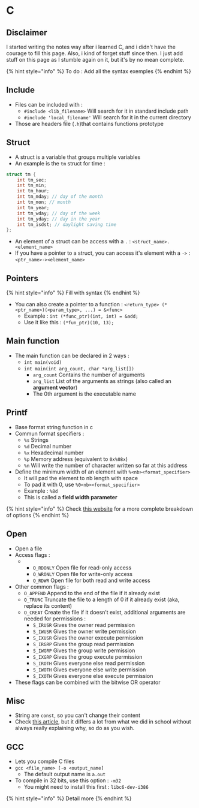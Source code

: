# C

## Disclaimer

I started writing the notes way after i learned C, and i didn't have the courage to fill this page. Also, i kind of forget stuff since then. I just add stuff on this page as I stumble again on it, but it's by no mean complete.

{% hint style="info" %}
To do : Add all the syntax exemples
{% endhint %}

## Include

* Files can be included with : 
  * `#include <lib_filename>` Will search for it in standard include path
  * `#include 'local_filename'` Will search for it in the current directory
* Those are headers file \(`.h`\)that contains functions prototype

## Struct

* A struct is a variable that groups multiple variables
* An example is the `tm` struct for time :

```c
struct tm {
    int tm_sec;
    int tm_min;
    int tm_hour;
    int tm_mday; // day of the month
    int tm_mon; // month
    int tm_year;
    int tm_wday; // day of the week
    int tm_yday; // day in the year
    int tm_isdst; // daylight saving time
};
```

* An element of a struct can be access with a `.` : `<struct_name>.<element_name>`
* If you have a pointer to a struct, you can access it's element with a `->` : `<ptr_name>-><element_name>`

## Pointers

{% hint style="info" %}
Fill with syntax
{% endhint %}

* You can also create a pointer to a function : `<return_type> (*<ptr_name>)(<param_type>, ...) = &<func>`
  * Example : `int (*func_ptr)(int, int) = &add;`
  * Use it like this : `(*fun_ptr)(10, 13);`

## Main function

* The main function can be declared in 2 ways :
  * `int main(void)`
  * `int main(int arg_count, char *arg_list[])`
    * `arg_count` Contains the number of arguments
    * `arg_list` List of the arguments  as strings \(also called an **argument vector**\)
    * The 0th argument is the executable name

## Printf

* Base format string function in c
* Commun format specifiers :
  * `%s` Strings
  * `%d` Decimal number
  * `%x` Hexadecimal number
  * `%p` Memory address \(equivalent to `0x%08x`\)
  * `%n` Will write the number of character written so far at this address
* Define the minimum width of an element with `%<nb><format_specifier>`
  * It will pad the element to nb length with space
  * To pad it with 0, use `%0<nb><format_specifier>`
  * Example : `%8d`
  * This is called a **field width parameter**

{% hint style="info" %}
Check [this website](https://www.lix.polytechnique.fr/~liberti/public/computing/prog/c/C/FUNCTIONS/format.html#width) for a more complete breakdown of options
{% endhint %}

## Open

* Open a file
* Access flags :
  * * `O_RDONLY` Open file for read-only access 
    * `O_WRONLY` Open file for write-only access
    * `O_RDWR` Open file for both read and write access
* Other common flags :
  * `O_APPEND` Append to the end of the file if it already exist
  * `O_TRUNC` Truncate the file to a length of 0 if it already exist \(aka, replace its content\)
  * `O_CREAT` Create the file if it doesn’t exist, additional arguments are needed for permissions :
    * `S_IRUSR` Gives the owner read permission
    * `S_IWUSR` Gives the owner write permission
    * `S_IXUSR` Gives the owner execute permission
    * `S_IRGRP` Gives the group read permission
    * `S_IWGRP` Gives the group write permission
    * `S_IXGRP` Gives the group execute permission
    * `S_IROTH` Gives everyone else read permission
    * `S_IWOTH` Gives everyone else write permission
    * `S_IXOTH` Gives everyone else execute permission
* These flags can be combined with the bitwise OR operator

## Misc

* String are `const`, so you can't change their content
* Check [this article](https://matt.sh/howto-c), but it differs a lot from what we did in school without always really explaining why, so do as you wish.

## GCC

* Lets you compile C files
* `gcc <file_name> [-o <output_name]`
  * The default output name is `a.out`
* To compile in 32 bits, use this option : `-m32`
  * You might need to install this first : `libc6-dev-i386`

{% hint style="info" %}
Detail more
{% endhint %}

